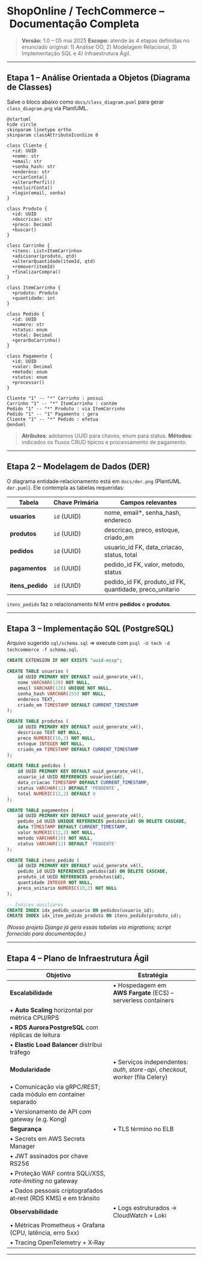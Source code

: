 # ShopOnline / TechCommerce – Documentação Completa

> **Versão:** 1.0 – 05 mai 2025
> **Escopo:** atende às 4 etapas definidas no enunciado original: 1) Análise OO, 2) Modelagem Relacional, 3) Implementação SQL e 4) Infraestrutura Ágil.

---

## Etapa 1 – Análise Orientada a Objetos (Diagrama de Classes)

Salve o bloco abaixo como `docs/class_diagram.puml` para gerar `class_diagram.png` via PlantUML.

```plantuml
@startuml
hide circle
skinparam linetype ortho
skinparam classAttributeIconSize 0

class Cliente {
  +id: UUID
  +nome: str
  +email: str
  +senha_hash: str
  +endereco: str
  +criarConta()
  +alterarPerfil()
  +excluirConta()
  +login(email, senha)
}

class Produto {
  +id: UUID
  +descricao: str
  +preco: Decimal
  +buscar()
}

class Carrinho {
  +itens: List<ItemCarrinho>
  +adicionar(produto, qtd)
  +alterarQuantidade(itemId, qtd)
  +remover(itemId)
  +finalizarCompra()
}

class ItemCarrinho {
  +produto: Produto
  +quantidade: int
}

class Pedido {
  +id: UUID
  +numero: str
  +status: enum
  +total: Decimal
  +gerarDoCarrinho()
}

class Pagamento {
  +id: UUID
  +valor: Decimal
  +metodo: enum
  +status: enum
  +processar()
}

Cliente "1" -- "*" Carrinho : possui
Carrinho "1" -- "*" ItemCarrinho : contém
Pedido "1" -- "*" Produto : via ItemCarrinho
Pedido "1" -- "1" Pagamento : gera
Cliente "1" -- "*" Pedido : efetua
@enduml
```

> **Atributos**: adotamos UUID para chaves, enum para status.
> **Métodos**: indicados os fluxos CRUD típicos e processamento de pagamento.

---

## Etapa 2 – Modelagem de Dados (DER)

O diagrama entidade‑relacionamento está em `docs/der.png` (PlantUML `der.puml`).  Ele contempla as tabelas requeridas:

| Tabela            | Chave Primária | Campos relevantes                                          |
| ----------------- | -------------- | ---------------------------------------------------------- |
| **usuarios**      | `id` (UUID)    | nome, email\*, senha\_hash, endereco                       |
| **produtos**      | `id` (UUID)    | descricao, preco, estoque, criado\_em                      |
| **pedidos**       | `id` (UUID)    | usuario\_id FK, data\_criacao, status, total               |
| **pagamentos**    | `id` (UUID)    | pedido\_id FK, valor, metodo, status                       |
| **itens\_pedido** | `id` (UUID)    | pedido\_id FK, produto\_id FK, quantidade, preco\_unitario |

`itens_pedido` faz o relacionamento N\:M entre **pedidos** e **produtos**.

---

## Etapa 3 – Implementação SQL (PostgreSQL)

Arquivo sugerido `sql/schema.sql` ⇒ execute com `psql -U tech -d techcommerce -f schema.sql`.

```sql
CREATE EXTENSION IF NOT EXISTS "uuid-ossp";

CREATE TABLE usuarios (
    id UUID PRIMARY KEY DEFAULT uuid_generate_v4(),
    nome VARCHAR(120) NOT NULL,
    email VARCHAR(120) UNIQUE NOT NULL,
    senha_hash VARCHAR(255) NOT NULL,
    endereco TEXT,
    criado_em TIMESTAMP DEFAULT CURRENT_TIMESTAMP
);

CREATE TABLE produtos (
    id UUID PRIMARY KEY DEFAULT uuid_generate_v4(),
    descricao TEXT NOT NULL,
    preco NUMERIC(10,2) NOT NULL,
    estoque INTEGER NOT NULL,
    criado_em TIMESTAMP DEFAULT CURRENT_TIMESTAMP
);

CREATE TABLE pedidos (
    id UUID PRIMARY KEY DEFAULT uuid_generate_v4(),
    usuario_id UUID REFERENCES usuarios(id),
    data_criacao TIMESTAMP DEFAULT CURRENT_TIMESTAMP,
    status VARCHAR(12) DEFAULT 'PENDENTE',
    total NUMERIC(12,2) DEFAULT 0
);

CREATE TABLE pagamentos (
    id UUID PRIMARY KEY DEFAULT uuid_generate_v4(),
    pedido_id UUID UNIQUE REFERENCES pedidos(id) ON DELETE CASCADE,
    data TIMESTAMP DEFAULT CURRENT_TIMESTAMP,
    valor NUMERIC(12,2) NOT NULL,
    metodo VARCHAR(10) NOT NULL,
    status VARCHAR(12) DEFAULT 'PENDENTE'
);

CREATE TABLE itens_pedido (
    id UUID PRIMARY KEY DEFAULT uuid_generate_v4(),
    pedido_id UUID REFERENCES pedidos(id) ON DELETE CASCADE,
    produto_id UUID REFERENCES produtos(id),
    quantidade INTEGER NOT NULL,
    preco_unitario NUMERIC(10,2) NOT NULL
);

-- Índices auxiliares
CREATE INDEX idx_pedido_usuario ON pedidos(usuario_id);
CREATE INDEX idx_item_pedido_produto ON itens_pedido(produto_id);
```

*(Nosso projeto Django já gera essas tabelas via migrations; script fornecido para documentação.)*

---

## Etapa 4 – Plano de Infraestrutura Ágil

| Objetivo                                                        | Estratégia                                                                        |
| --------------------------------------------------------------- | --------------------------------------------------------------------------------- |
| **Escalabilidade**                                              | • Hospedagem em **AWS Fargate** (ECS) – serverless containers                     |
| • **Auto Scaling** horizontal por métrica CPU/RPS               |                                                                                   |
| • **RDS Aurora PostgreSQL** com réplicas de leitura             |                                                                                   |
| • **Elastic Load Balancer** distribui tráfego                   |                                                                                   |
| **Modularidade**                                                | • Serviços independentes: *auth*, *store-api*, *checkout*, *worker* (fila Celery) |
| • Comunicação via gRPC/REST; cada módulo em container separado  |                                                                                   |
| • Versionamento de API com gateway (e.g. Kong)                  |                                                                                   |
| **Segurança**                                                   | • TLS término no ELB                                                              |
| • Secrets em AWS Secrets Manager                                |                                                                                   |
| • JWT assinados por chave RS256                                 |                                                                                   |
| • Proteção WAF contra SQLi/XSS, *rate‑limiting* no gateway      |                                                                                   |
| • Dados pessoais criptografados at‑rest (RDS KMS) e em trânsito |                                                                                   |
| **Observabilidade**                                             | • Logs estruturados → CloudWatch + Loki                                           |
| • Métricas Prometheus + Grafana (CPU, latência, erro 5xx)       |                                                                                   |
| • Tracing OpenTelemetry + X‑Ray                                 |                                                                                   |

---
